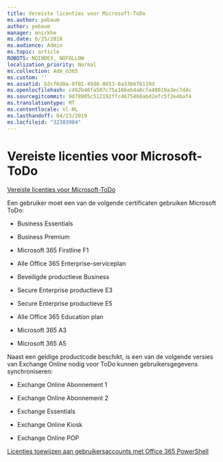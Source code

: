 ```yaml
---
title: Vereiste licenties voor Microsoft-ToDo
ms.author: pebaum
author: pebaum
manager: mnirkhe
ms.date: 6/25/2018
ms.audience: Admin
ms.topic: article
ROBOTS: NOINDEX, NOFOLLOW
localization_priority: Normal
ms.collection: Adm_O365
ms.custom: ''
ms.assetid: b2cf6d0a-9f01-49d8-8653-6a3366f6119d
ms.openlocfilehash: c492b46fa507c75a166eb4a8cfa48019a3ec7d4c
ms.sourcegitcommit: 9d78905c512192ffc4675468abd2efc5f2e4baf4
ms.translationtype: MT
ms.contentlocale: nl-NL
ms.lasthandoff: 04/23/2019
ms.locfileid: "32383984"
---
```

# <a name="required-licenses-for-microsoft-todo"></a>Vereiste licenties voor Microsoft-ToDo

[Vereiste licenties voor Microsoft-ToDo](https://support.office.com/article/381e9d1b-c500-49b5-973e-890fd86528d7.aspx)
  
Een gebruiker moet een van de volgende certificaten gebruiken Microsoft ToDo:
  
- Business Essentials
    
- Business Premium
    
- Microsoft 365 Firstline F1
    
- Alle Office 365 Enterprise-serviceplan
    
- Beveiligde productieve Business
    
- Secure Enterprise productieve E3
    
- Secure Enterprise productieve E5
    
- Alle Office 365 Education plan
    
- Microsoft 365 A3
    
- Microsoft 365 A5
    
Naast een geldige productcode beschikt, is een van de volgende versies van Exchange Online nodig voor ToDo kunnen gebruikersgegevens synchroniseren: 
  
- Exchange Online Abonnement 1
    
- Exchange Online Abonnement 2
    
- Exchange Essentials
    
- Exchange Online Kiosk
    
- Exchange Online POP
    
[Licenties toewijzen aan gebruikersaccounts met Office 365 PowerShell](https://docs.microsoft.com/office365/enterprise/powershell/assign-licenses-to-user-accounts-with-office-365-powershell )
  


